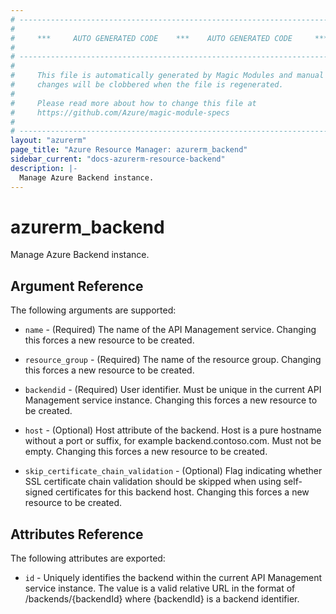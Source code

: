 ```yaml
---
# ----------------------------------------------------------------------------
#
#     ***     AUTO GENERATED CODE    ***    AUTO GENERATED CODE     ***
#
# ----------------------------------------------------------------------------
#
#     This file is automatically generated by Magic Modules and manual
#     changes will be clobbered when the file is regenerated.
#
#     Please read more about how to change this file at
#     https://github.com/Azure/magic-module-specs
#
# ----------------------------------------------------------------------------
layout: "azurerm"
page_title: "Azure Resource Manager: azurerm_backend"
sidebar_current: "docs-azurerm-resource-backend"
description: |-
  Manage Azure Backend instance.
---
```


# azurerm_backend

Manage Azure Backend instance.


## Argument Reference

The following arguments are supported:

* `name` - (Required) The name of the API Management service. Changing this forces a new resource to be created.

* `resource_group` - (Required) The name of the resource group. Changing this forces a new resource to be created.

* `backendid` - (Required) User identifier. Must be unique in the current API Management service instance. Changing this forces a new resource to be created.

* `host` - (Optional) Host attribute of the backend. Host is a pure hostname without a port or suffix, for example backend.contoso.com. Must not be empty. Changing this forces a new resource to be created.

* `skip_certificate_chain_validation` - (Optional) Flag indicating whether SSL certificate chain validation should be skipped when using self-signed certificates for this backend host. Changing this forces a new resource to be created.

## Attributes Reference

The following attributes are exported:

* `id` - Uniquely identifies the backend within the current API Management service instance. The value is a valid relative URL in the format of /backends/{backendId} where {backendId} is a backend identifier.
